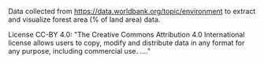 Data collected from https://data.worldbank.org/topic/environment to extract and visualize forest area (% of land area) data.

License CC-BY 4.0:
"The Creative Commons Attribution 4.0 International license allows users to copy, modify and distribute data in any format for any purpose, including commercial use. ...."
